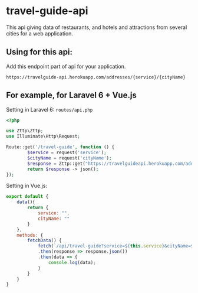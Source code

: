 # travel-guide-api
This api giving data of restaurants, and hotels and attractions from several cities for a web application.

## **Using for this api:**

 Add this endpoint part of api for your application.

`https://travelguide-api.herokuapp.com/addresses/{service}/{cityName}`

## **For example, for Laravel 6 + Vue.js**

Setting in Laravel 6: `routes/api.php`

```php
<?php

use Zttp\Zttp;
use Illuminate\Http\Request;

Route::get('/travel-guide', function () {
        $service = request('service');
        $cityName = request('cityName');
        $response = Zttp::get("https://travelguideapi.herokuapp.com/addresses/$service/$cityName");
        return $response -> json();
});
```

Setting in Vue.js:

```javascript
export default {
	data(){
        return {
            service: "",
            cityName: ""
        }
    },
    methods: {
        fetchData() {
            fetch(`/api/travel-guide?service=${this.service}&cityName=${this.cityName}`)
            .then(response => response.json())
            .then(data => {
                console.log(data);
            }
        }
    }
}

```

